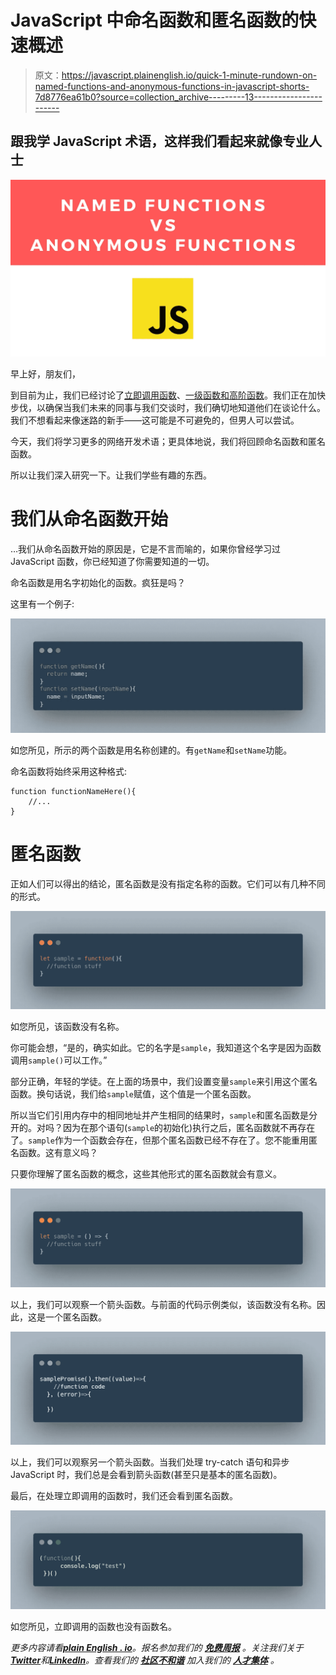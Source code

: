 # JavaScript 中命名函数和匿名函数的快速概述

> 原文：<https://javascript.plainenglish.io/quick-1-minute-rundown-on-named-functions-and-anonymous-functions-in-javascript-shorts-7d8776ea61b0?source=collection_archive---------13----------------------->

## 跟我学 JavaScript 术语，这样我们看起来就像专业人士

![](img/876bd8049214daf601058cc8a7f9fb4a.png)

早上好，朋友们，

到目前为止，我们已经讨论了[立即调用函数](https://medium.com/p/9afb9dc460c8)、[一级函数和高阶函数](https://medium.com/p/eea0c507263e)。我们正在加快步伐，以确保当我们未来的同事与我们交谈时，我们确切地知道他们在谈论什么。我们不想看起来像迷路的新手——这可能是不可避免的，但男人可以尝试。

今天，我们将学习更多的网络开发术语；更具体地说，我们将回顾命名函数和匿名函数。

所以让我们深入研究一下。让我们学些有趣的东西。

# 我们从命名函数开始

…我们从命名函数开始的原因是，它是不言而喻的，如果你曾经学习过 JavaScript 函数，你已经知道了你需要知道的一切。

命名函数是用名字初始化的函数。疯狂是吗？

这里有一个例子:

![](img/44448d8bd4aacb7999a5a3b09d7eade8.png)

如您所见，所示的两个函数是用名称创建的。有`getName`和`setName`功能。

命名函数将始终采用这种格式:

```
function functionNameHere(){
    //...
}
```

# 匿名函数

正如人们可以得出的结论，匿名函数是没有指定名称的函数。它们可以有几种不同的形式。

![](img/c767d673d575fe4510a8fcaee81a2e6f.png)

如您所见，该函数没有名称。

你可能会想，“是的，确实如此。它的名字是`sample`，我知道这个名字是因为函数调用`sample()`可以工作。”

部分正确，年轻的学徒。在上面的场景中，我们设置变量`sample`来引用这个匿名函数。换句话说，我们给`sample`赋值，这个值是一个匿名函数。

所以当它们引用内存中的相同地址并产生相同的结果时，`sample`和匿名函数是分开的。对吗？因为在那个语句(`sample`的初始化)执行之后，匿名函数就不再存在了。`sample`作为一个函数会存在，但那个匿名函数已经不存在了。您不能重用匿名函数。这有意义吗？

只要你理解了匿名函数的概念，这些其他形式的匿名函数就会有意义。

![](img/15db896e348bf8794f83a64fcd5c222c.png)

以上，我们可以观察一个箭头函数。与前面的代码示例类似，该函数没有名称。因此，这是一个匿名函数。

![](img/c656be75583d6078fdc241e228488c61.png)

以上，我们可以观察另一个箭头函数。当我们处理 try-catch 语句和异步 JavaScript 时，我们总是会看到箭头函数(甚至只是基本的匿名函数)。

最后，在处理立即调用的函数时，我们还会看到匿名函数。

![](img/feb57658660b3094265f614d3836f742.png)

如您所见，立即调用的函数也没有函数名。

*更多内容请看*[***plain English . io***](https://plainenglish.io/)*。报名参加我们的* [***免费周报***](http://newsletter.plainenglish.io/) *。关注我们关于*[***Twitter***](https://twitter.com/inPlainEngHQ)*和*[***LinkedIn***](https://www.linkedin.com/company/inplainenglish/)*。查看我们的* [***社区不和谐***](https://discord.gg/GtDtUAvyhW) *加入我们的* [***人才集体***](https://inplainenglish.pallet.com/talent/welcome) *。*